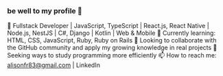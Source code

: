 ### be well to my profile 👋

🚀 Fullstack Developer | JavaScript, TypeScript | React.js, React Native | Node.js, NestJS | C#, Django | Kotlin | Web & Mobile
🌱 Currently learning: HTML, CSS, JavaScript, Ruby, Ruby on Rails
👯 Looking to collaborate with the GitHub community and apply my growing knowledge in real projects
🤔 Seeking ways to study programming more efficiently
📫 How to reach me: alisonfr83@gmail.com | LinkedIn

